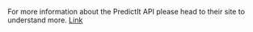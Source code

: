 For more information about the PredictIt API please head to their site to understand more. [Link](https://predictit.freshdesk.com/support/solutions/articles/12000001878-does-predictit-make-market-data-available-via-an-api-)
